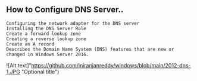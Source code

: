 ## How to Configure DNS Server..
```
Configuring the network adapter for the DNS server
Installing the DNS Server Role
Create a forward lookup zone
Creating a reverse lookup zone
Create an A record
Describes the Domain Name System (DNS) features that are new or changed in Windows Server 2016.
```

![Alt text]"https://github.com/jniranjanreddy/windows/blob/main/2012-dns-1.JPG "Optional title")
